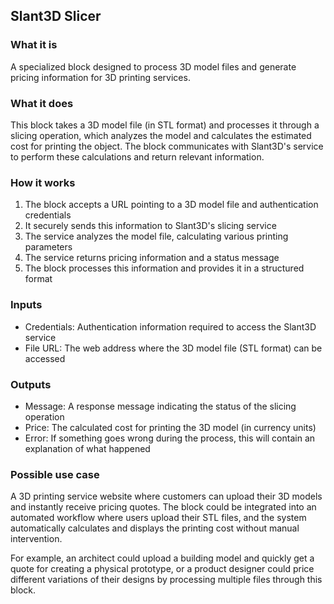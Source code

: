 

## Slant3D Slicer

### What it is
A specialized block designed to process 3D model files and generate pricing information for 3D printing services.

### What it does
This block takes a 3D model file (in STL format) and processes it through a slicing operation, which analyzes the model and calculates the estimated cost for printing the object. The block communicates with Slant3D's service to perform these calculations and return relevant information.

### How it works
1. The block accepts a URL pointing to a 3D model file and authentication credentials
2. It securely sends this information to Slant3D's slicing service
3. The service analyzes the model file, calculating various printing parameters
4. The service returns pricing information and a status message
5. The block processes this information and provides it in a structured format

### Inputs
- Credentials: Authentication information required to access the Slant3D service
- File URL: The web address where the 3D model file (STL format) can be accessed

### Outputs
- Message: A response message indicating the status of the slicing operation
- Price: The calculated cost for printing the 3D model (in currency units)
- Error: If something goes wrong during the process, this will contain an explanation of what happened

### Possible use case
A 3D printing service website where customers can upload their 3D models and instantly receive pricing quotes. The block could be integrated into an automated workflow where users upload their STL files, and the system automatically calculates and displays the printing cost without manual intervention.

For example, an architect could upload a building model and quickly get a quote for creating a physical prototype, or a product designer could price different variations of their designs by processing multiple files through this block.

